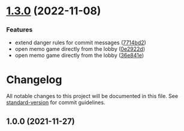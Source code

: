# [1.3.0](https://github.com/oslavdev/memo-the-quantum-terminals-client/compare/v1.2.0...v1.3.0) (2022-11-08)


### Features

* extend danger rules for commit messages ([7714bd2](https://github.com/oslavdev/memo-the-quantum-terminals-client/commit/7714bd23d95065835a15d9f4fbe7a51b21a74149))
* open memo game directly from the lobby ([0e2922d](https://github.com/oslavdev/memo-the-quantum-terminals-client/commit/0e2922d390c48b7aecda4a9580a20f2fd665cdb2))
* open memo game directly from the lobby ([36e841e](https://github.com/oslavdev/memo-the-quantum-terminals-client/commit/36e841e51eacfca9f4cbc43a1658bfe10c236d69))

# Changelog

All notable changes to this project will be documented in this file. See [standard-version](https://github.com/conventional-changelog/standard-version) for commit guidelines.

## 1.0.0 (2021-11-27)
